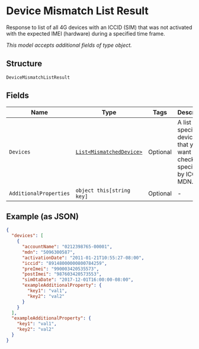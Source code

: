 
# Device Mismatch List Result

Response to list of all 4G devices with an ICCID (SIM) that was not activated with the expected IMEI (hardware) during a specified time frame.

*This model accepts additional fields of type object.*

## Structure

`DeviceMismatchListResult`

## Fields

| Name | Type | Tags | Description |
|  --- | --- | --- | --- |
| `Devices` | [`List<MismatchedDevice>`](../../doc/models/mismatched-device.md) | Optional | A list of specific devices that you want to check, specified by ICCID or MDN. |
| `AdditionalProperties` | `object this[string key]` | Optional | - |

## Example (as JSON)

```json
{
  "devices": [
    {
      "accountName": "0212398765-00001",
      "mdn": "5096300587",
      "activationDate": "2011-01-21T10:55:27-08:00",
      "iccid": "89148000000800784259",
      "preImei": "990003420535573",
      "postImei": "987603420573553",
      "simOtaDate": "2017-12-01T16:00:00-08:00",
      "exampleAdditionalProperty": {
        "key1": "val1",
        "key2": "val2"
      }
    }
  ],
  "exampleAdditionalProperty": {
    "key1": "val1",
    "key2": "val2"
  }
}
```

